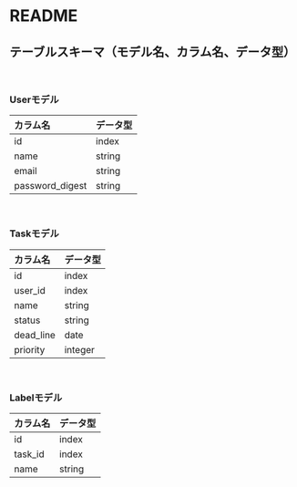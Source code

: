 # README

## テーブルスキーマ（モデル名、カラム名、データ型）
<br>

### Userモデル

| カラム名 | データ型 | 
| :--- | :--- | 
| id | index | 
| name | string | 
| email | string |
| password_digest | string |

<br>

### Taskモデル

| カラム名 | データ型 | 
| :--- | :--- | 
| id | index | 
| user_id | index | 
| name | string |
| status | string |
| dead_line | date |
| priority | integer |

<br>

### Labelモデル

| カラム名 | データ型 | 
| :--- | :--- | 
| id | index | 
| task_id | index | 
| name | string |
